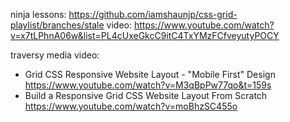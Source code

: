 ninja lessons:
https://github.com/iamshaunjp/css-grid-playlist/branches/stale
video:
https://www.youtube.com/watch?v=x7tLPhnA06w&list=PL4cUxeGkcC9itC4TxYMzFCfveyutyPOCY

traversy media video:
 - Grid CSS Responsive Website Layout - "Mobile First" Design
https://www.youtube.com/watch?v=M3qBpPw77qo&t=159s
 -  Build a Responsive Grid CSS Website Layout From Scratch
https://www.youtube.com/watch?v=moBhzSC455o    
